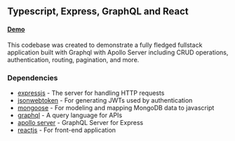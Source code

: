## Typescript, Express, GraphQL and React

#### [Demo]()

This codebase was created to demonstrate a fully fledged fullstack application built with Graphql with Apollo Server including CRUD operations, authentication, routing, pagination, and more.

### Dependencies

- [expressjs](https://github.com/expressjs/express) - The server for handling HTTP requests
- [jsonwebtoken](https://github.com/auth0/node-jsonwebtoken) - For generating JWTs used by authentication
- [mongoose](https://github.com/Automattic/mongoose) - For modeling and mapping MongoDB data to javascript
- [graphql](https://graphql.org/) - A query language for APIs
- [apollo server](https://github.com/apollographql/apollo-server) - GraphQL Server for Express
- [reactjs](https://reactjs.org/) - For front-end application